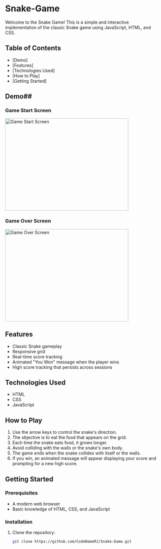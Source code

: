 # Snake-Game

Welcome to the Snake Game! This is a simple and interactive implementation of the classic Snake game using JavaScript, HTML, and CSS. 

## Table of Contents
- [Demo]
- [Features]
- [Technologies Used]
- [How to Play]
- [Getting Started]


## Demo## 
### Game Start Screen
<img src="https://github.com/user-attachments/assets/e89a98af-b262-46a6-abd2-e7ef15a2e3a6" alt="Game Start Screen" width="400" height="300">

### Game Over Screen
<img src="https://github.com/user-attachments/assets/8308b3eb-58fe-4604-8cbd-03dfa9e6bbbe" alt="Game Over Screen" width="400" height="300">

## Features
- Classic Snake gameplay
- Responsive grid
- Real-time score tracking
- Animated "You Won" message when the player wins
- High score tracking that persists across sessions


## Technologies Used
- HTML
- CSS
- JavaScript

## How to Play
1. Use the arrow keys to control the snake's direction.
2. The objective is to eat the food that appears on the grid.
3. Each time the snake eats food, it grows longer.
4. Avoid colliding with the walls or the snake's own body.
5. The game ends when the snake collides with itself or the walls.
6. If you win, an animated message will appear displaying your score and prompting for a new high score.

## Getting Started

### Prerequisites
- A modern web browser
- Basic knowledge of HTML, CSS, and JavaScript

### Installation
1. Clone the repository:
   ```bash
   git clone https://github.com/CodeNameRJ/Snake-Game.git
